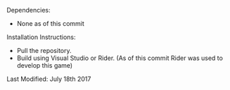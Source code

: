 Dependencies:
- None as of this commit

Installation Instructions:
- Pull the repository.
- Build using Visual Studio or Rider. 
(As of this commit Rider was used to develop this game)

Last Modified: July 18th 2017